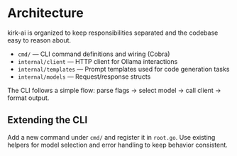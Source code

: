 # Architecture

kirk-ai is organized to keep responsibilities separated and the codebase easy to reason about.

- `cmd/` — CLI command definitions and wiring (Cobra)
- `internal/client` — HTTP client for Ollama interactions
- `internal/templates` — Prompt templates used for code generation tasks
- `internal/models` — Request/response structs

The CLI follows a simple flow: parse flags → select model → call client → format output.

## Extending the CLI

Add a new command under `cmd/` and register it in `root.go`. Use existing helpers for model selection and error handling to keep behavior consistent.
